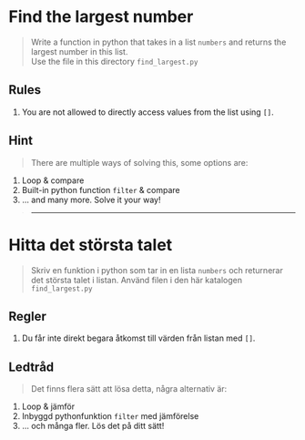 # Find the largest number
> Write a function in python that takes in a list `numbers` and returns
> the largest number in this list.  
> Use the file in this directory `find_largest.py`

## Rules
1. You are not allowed to directly access values from the list using `[]`.

## Hint
> There are multiple ways of solving this, some options are:  
1. Loop & compare
2. Built-in python function `filter` & compare
3. ... and many more. Solve it your way!

> ----------------------------------------------------------------------------

# Hitta det största talet
> Skriv en funktion i python som tar in en lista `numbers` och returnerar
> det största talet i listan.
> Använd filen i den här katalogen `find_largest.py`

## Regler
1. Du får inte direkt begara åtkomst till värden från listan med `[]`.

## Ledtråd
> Det finns flera sätt att lösa detta, några alternativ är:
1. Loop & jämför
2. Inbyggd pythonfunktion `filter` med jämförelse
3. ... och många fler. Lös det på ditt sätt!
